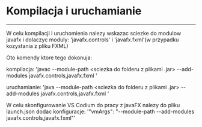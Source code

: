 # Kompilacja i uruchamianie
***
W celu kompilacji i uruchomienia nalezy wskazac sciezke do modulow javafx i dolaczyc moduly: 
'javafx.controls' i 'javafx.fxml'(w przypadku kozystania z pliku FXML)

Oto komendy ktore tego dokonuja:

kompilacja:
'javac --module-path <sciezka do folderu z plikami .jar> --add-modules javafx.controls,javafx.fxml <nazwa pliku.java>'

uruchamianie:
'java --module-path <sciezka do folderu z plikami .jar> --add-modules javafx.controls,javafx.fxml <nazwa pliku>'

W celu skonfigurowanie VS Codium do pracy z javaFX nalezy do pliku launch.json dodac konfiguracje:
'"vmArgs": "--module-path <sciezka do folderu z modulami javaFX> --add-modules javafx.controls,javafx.fxml"'